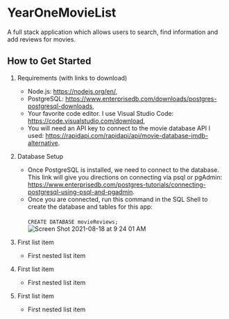 # YearOneMovieList
A full stack application which allows users to search, find information and add reviews for movies.

## How to Get Started 

1.  Requirements (with links to download)
     - Node.js: https://nodejs.org/en/,
     - PostgreSQL: https://www.enterprisedb.com/downloads/postgres-postgresql-downloads,
     - Your favorite code editor.  I use Visual Studio Code:  https://code.visualstudio.com/download,
     - You will need an API key to connect to the movie database API I used:  https://rapidapi.com/rapidapi/api/movie-database-imdb-alternative.

2. Database Setup
     - Once PostgreSQL is installed, we need to connect to the database.  This link will give you directions on connecting via psql or pgAdmin:  https://www.enterprisedb.com/postgres-tutorials/connecting-postgresql-using-psql-and-pgadmin.
     - Once you are connected, run this command in the SQL Shell to create the database and tables for this app:
     \
     \
           `CREATE DATABASE movieReviews;`
           \
           ![Screen Shot 2021-08-18 at 9 24 01 AM](https://user-images.githubusercontent.com/29390297/129935394-795a27e4-9fd8-4868-b84a-1ac25679ada8.png)


        




























100. First list item
     - First nested list item

100. First list item
     - First nested list item

100. First list item
     - First nested list item
